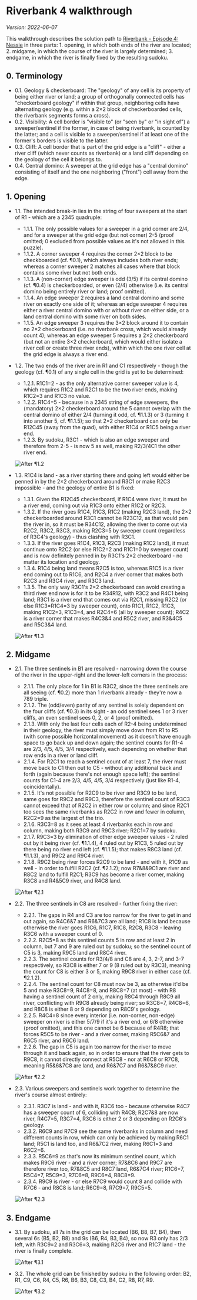 # Riverbank 4 walkthrough
_Version: 2022-06-07_

This walkthrough describes the solution path to [Riverbank - Episode 4: Nessie](./riverbank_4.html) in three parts: 1. opening, in which both ends of the river are located; 2. midgame, in which the course of the river is largely determined; 3. endgame, in which the river is finally fixed by the resulting sudoku.

## 0. Terminology

- 0.1. Geology & checkerboard: The "geology" of any cell is its property of being either river or land; a group of orthogonally connected cells has "checkerboard geology" if within that group, neighboring cells have alternating geology (e.g. within a 2×2 block of checkerboarded cells, the riverbank segments forms a cross).
- 0.2. Visibility: A cell border is "visible to" (or "seen by" or "in sight of") a sweeper/sentinel if the former, in case of being riverbank, is counted by the latter; and a cell is visible to a sweeper/sentinel if at least one of the former's borders is visible to the latter.
- 0.3. Cliff: A cell border that is part of the grid edge is a "cliff" - either a river cliff (which never counts as riverbank) or a land cliff depending on the geology of the cell it belongs to.
- 0.4. Central domino: A sweeper at the grid edge has a "central domino" consisting of itself and the one neighboring ("front") cell away from the edge.

## 1. Opening

- 1.1. The intended break-in lies in the string of four sweepers at the start of R1 - which are a 2345 quadruple:
  - 1.1.1. The only possible values for a sweeper in a grid corner are 2/4, and for a sweeper at the grid edge (but not corner) 2-5 (proof omitted; 0 excluded from possible values as it's not allowed in this puzzle).
  - 1.1.2. A corner sweeper 4 requires the corner 2×2 block to be checkboarded (cf. ¶0.1), which always includes both river ends; whereas a corner sweeper 2 matches all cases where that block contains some river but not both ends.
  - 1.1.3. A (non-corner) edge sweeper is odd (3/5) if its central domino (cf. ¶0.4) is checkerboarded, or even (2/4) otherwise (i.e. its central domino being entirely river or land; proof omitted).
  - 1.1.4. An edge sweeper 2 requires a land central domino and some river on exactly one side of it; whereas an edge sweeper 4 requires either a river central domino with or without river on either side, or a land central domino with some river on both sides.
  - 1.1.5. An edge sweeper 3 requires the 3×2 block around it to contain no 2×2 checkerboard (i.e. no riverbank cross, which would already count 4); whereas an edge sweeper 5 requires a 2×2 checkerboard (but not an entire 3×2 checkerboard, which would either isolate a river cell or create three river ends), within which the one river cell at the grid edge is always a river end.

- 1.2. The two ends of the river are in R1 and C1 respectively - though the geology (cf. ¶0.1) of any single cell in the grid is yet to be determined:
  - 1.2.1. R1C1=2 - as the only alternative corner sweeper value is 4, which requires R1C2 and R2C1 to be the two river ends, making R1C2=3 and R1C3 no value.
  - 1.2.2. R1C4=5 - because in a 2345 string of edge sweepers, the (mandatory) 2×2 checkerboard around the 5 cannot overlap with the central domino of either 2/4 (turning it odd, cf. ¶1.1.3) or 3 (turning it into another 5, cf. ¶1.1.5); so that 2×2 checkerboard can only be R12C45 (away from the quad), with either R1C4 or R1C5 being a river end.
  - 1.2.3. By sudoku, R3C1 - which is also an edge sweeper and therefore from 2-5 - is now 5 as well, making R2/3/4C1 the other river end.

  ![After ¶1.2](./riverbank_4_walkthrough_12.png)

- 1.3. R1C4 is land - as a river starting there and going left would either be penned in by the 2×2 checkerboard around R3C1 or make R2C3 impossible - and the geology of entire B1 is fixed:
  - 1.3.1. Given the R12C45 checkerboard, if R1C4 were river, it must be a river end, coming out via R1C3 onto either R1C2 or R2C3.
  - 1.3.2. If the river goes R1C4, R1C3, R1C2 (making R2C3 land), the 2×2 checkerboarded around R3C1 cannot be R23C12, as that would pen the river in, so it must be R34C12, allowing the river to come out via R2C2, R3C2, R3C3, making R2C3=5 by sweeper count (regardless of R3C4's geology) - thus clashing with R3C1.
  - 1.3.3. If the river goes R1C4, R1C3, R2C3 (making R1C2 land), it must continue onto R2C2 (or else R1C2=2 and R1C1=0 by sweeper count) and is now definitely penned in by R3C1's 2×2 checkerboard - no matter its location and geology.
  - 1.3.4. R1C4 being land means R2C5 is too, whereas R1C5 is a river end coming out to R1C6, and R2C4 a river corner that makes both R2C3 and R3C4 river, and R3C3 land.
  - 1.3.5. The only way R3C1's 2×2 checkerboard can avoid creating a third river end now is for it to be R34R12, with R3C2 and R4C1 being land; R3C1 is a river end that comes out via R2C1, missing R2C2 (or else R1C3=R1C4=3 by sweeper count), onto R1C1, R1C2, R1C3, making R1C2=3, R1C3=4, and R2C4=6 (all by sweeper count); R4C2 is a river corner that makes R4C3&4 and R5C2 river, and R3&4C5 and R5C3&4 land.

  ![After ¶1.3](./riverbank_4_walkthrough_13.png)

## 2. Midgame

- 2.1. The three sentinels in B1 are resolved - narrowing down the course of the river in the upper-right and the lower-left corners in the process:
  - 2.1.1. The only place for 1 in B1 is R3C2, since the three sentinels are all seeing (cf. ¶0.2) more than 1 riverbank already - they're now a 789 triple.
  - 2.1.2. The (odd/even) parity of any sentinel is solely dependent on the four cliffs (cf. ¶0.3) in its sight - an odd sentinel sees 1 or 3 river cliffs, an even sentinel sees 0, 2, or 4 (proof omitted).
  - 2.1.3. With only the last four cells each of R2-4 being undetermined in their geology, the river must simply move down from R1 to R5 (with some possible horizontal movement) as it doesn't have enough space to go back up and down again; the sentinel counts for R1-4 are 2/3, 4/5, 4/5, 3/4 respectively, each depending on whether that row ends in a river or land cliff.
  - 2.1.4. For R2C1 to reach a sentinel count of at least 7, the river must move back to C1 then out to C5 - without any additional back and forth (again because there's not enough space left); the sentinel counts for C1-4 are 2/3, 4/5, 4/5, 3/4 respectively (just like R1-4, coincidentally).
  - 2.1.5. It's not possible for R2C9 to be river and R3C9 to be land, same goes for R9C2 and R9C3, therefore the sentinel count of R3C3 cannot exceed that of R2C2 in either row or column; and since R2C1 too sees the same riverbanks as R2C2 in row and fewer in column, R2C2=9 as the largest of the trio.
  - 2.1.6. R3C3=8 as it sees at least 4 riverbanks each in row and column, making both R3C9 and R9C3 river; R2C1=7 by sudoku.
  - 2.1.7. R9C3=3 by elimination of other edge sweeper values - 2 ruled out by it being river (cf. ¶1.1.4), 4 ruled out by R1C3, 5 ruled out by there being no river end left (cf. ¶1.1.5); that makes R8C3 land (cf. ¶1.1.3), and R9C2 and R9C4 river.
  - 2.1.8. R9C2 being river forces R2C9 to be land - and with it, R1C9 as well - in order to fulfill R2C2 (cf. ¶2.1.2); now R7&8&9C1 are river and R8C2 land to fulfill R2C1; R3C9 has become a river corner, making R3C8 and R4&5C9 river, and R4C8 land.

  ![After ¶2.1](./riverbank_4_walkthrough_21.png)

- 2.2. The three sentinels in C8 are resolved - further fixing the river:
  - 2.2.1. The gaps in R4 and C3 are too narrow for the river to get in and out again, so R4C6&7 and R6&7C3 are all land; R1C8 is land because otherwise the river goes R1C6, R1C7, R1C8, R2C8, R3C8 - leaving R3C6 with a sweeper count of 0.
  - 2.2.2. R2C5=8 as this sentinel counts 5 in row and at least 2 in column, but 7 and 9 are ruled out by sudoku; so the sentinel count of C5 is 3, making R9C5 land and R8C4 river.
  - 2.2.3. The sentinel counts for R3/4/8 and C8 are 4, 3, 2-7, and 3-7 respectively, so R3C8 is either 7 or 9 (8 ruled out by R3C3), meaning the count for C8 is either 3 or 5, making R9C8 river in either case (cf. ¶2.1.2).
  - 2.2.4. The sentinel count for C8 must now be 3, as otherwise it'd be 5 and make R3C8=9, R4C8=8, and R8C8=7 (at most) - with R8 having a sentinel count of 2 only, making R8C4 through R8C9 all river, conflicting with R9C8 already being river; so R3C8=7, R4C8=6, and R8C8 is either 8 or 9 depending on R8C9's geology.
  - 2.2.5. R4C4=8 since every interior (i.e. non-corner, non-edge) sweeper on river is either 5/7/9 if it's a river end, or 6/8 otherwise (proof omitted), and this one cannot be 6 because of R4R8; that forces R5C5 to be river - and a river corner, making R5C6&7 and R6C5 river, and R6C6 land.
  - 2.2.6. The gap in C5 is again too narrow for the river to move through it and back again, so in order to ensure that the river gets to R9C8, it cannot directly connect at R5C8 - nor at R6C8 or R7C8, meaning R5&6&7C8 are land, and R6&7C7 and R6&7&8C9 river.

  ![After ¶2.2](./riverbank_4_walkthrough_22.png)

- 2.3. Various sweepers and sentinels work together to determine the river's course almost entirely:
  - 2.3.1. R3C7 is land - and with it, R3C6 too - because otherwise R4C7 has a sweeper count of 6, colliding with R4C8; R2C7&8 are now river, R4C7=5, R3C7=4, R3C6 is either 2 or 3 depending on R2C6's geology.
  - 2.3.2. R6C9 and R7C9 see the same riverbanks in column and need different counts in row, which can only be achieved by making R6C1 land; R5C1 is land too, and R6&7C2 river, making R6C1=3 and R6C2=6.
  - 2.3.3. R5C6=9 as that's now its minimum sentinel count, which makes R9C6 river - and a river corner; R7&8C6 and R9C7 are therefore river too, R7&8C5 and R8C7 land, R6&7C4 river; R1C6=7, R5C4=7, R5C9=3, R7C6=8, R9C6=4, R8C8=9.
  - 2.3.4. R9C9 is river - or else R7C9 would count 8 and collide with R7C6 - and R8C8 is land; R6C9=8, R7C9=7, R9C5=5.

  ![After ¶2.3](./riverbank_4_walkthrough_23.png)

## 3. Endgame

- 3.1. By sudoku, all 7s in the grid can be located (B6, B8, B7, B4), then several 6s (B5, B2, B8) and 9s (B6, R4, B3, B4), so now R3 only has 2/3 left, with R3C9=2 and R3C6=3, making R2C6 river and R1C7 land - the river is finally complete.

  ![After ¶3.1](./riverbank_4_walkthrough_31.png)

- 3.2. The whole grid can be finished by sudoku in the following order: B2, R1, C9, C6, R4, C5, R6, B6, B3, C8, C3, B4, C2, R8, R7, R9.

  ![After ¶3.2](./riverbank_4_walkthrough_32.png)
